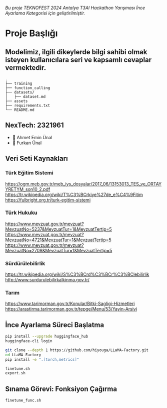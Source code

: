 *Bu proje TEKNOFEST 2024 Antalya T3AI Hackathon Yarışması İnce Ayarlama Kategorisi için geliştirilmiştir.*

# Proje Başlığı 
## Modelimiz, ilgili dikeylerde bilgi sahibi olmak isteyen kullanıcılara seri ve kapsamlı cevaplar vermektedir.


````
.
├── training
├── function_calling
├── datasets/
│   ├── dataset.md
├── assets
├── requirements.txt
└── README.md
````

## NexTech: 2321961
- 👤 Ahmet Emin Ünal
- 👤 Furkan Ünal


## Veri Seti Kaynakları
### Türk Eğitim Sistemi
https://ogm.meb.gov.tr/meb_iys_dosyalar/2017_06/13153013_TES_ve_ORTAYYRETYM_son10_2.pdf
https://tr.wikipedia.org/wiki/T%C3%BCrkiye%27de_e%C4%9Fitim
https://fulbright.org.tr/turk-egitim-sistemi
### Türk Hukuku
https://www.mevzuat.gov.tr/mevzuat?MevzuatNo=5237&MevzuatTur=1&MevzuatTertip=5
https://www.mevzuat.gov.tr/mevzuat?MevzuatNo=4721&MevzuatTur=1&MevzuatTertip=5
https://www.mevzuat.gov.tr/mevzuat?MevzuatNo=2709&MevzuatTur=1&MevzuatTertip=5
### Sürdürülebilirlik
https://tr.wikipedia.org/wiki/S%C3%BCrd%C3%BCr%C3%BClebilirlik
http://www.surdurulebilirkalkinma.gov.tr/
### Tarım
https://www.tarimorman.gov.tr/Konular/Bitki-Sagligi-Hizmetleri
https://arastirma.tarimorman.gov.tr/tepge/Menu/53/Yayin-Arsivi

## İnce Ayarlama Süreci Başlatma
```bash
pip install --upgrade huggingface_hub
huggingface-cli login
```
```bash
git clone --depth 1 https://github.com/hiyouga/LLaMA-Factory.git
cd LLaMA-Factory
pip install -e ".[torch,metrics]"
```
```bash
finetune.sh
export.sh
```

## Sınama Görevi: Fonksiyon Çağırma
```bash
finetune_func.sh
```
